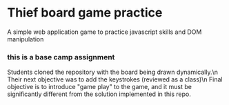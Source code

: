 # Thief board game practice
A simple web application game to practice javascript skills and DOM manipulation

### this is a base camp assignment
Students cloned the repository with the board being drawn dynamically.\n
Their next objective was to add the keystrokes (reviewed as a class)\n
Final objective is to introduce "game play" to the game, and it must be significantly different from the solution implemented in this repo.
